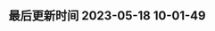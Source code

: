 <!--
 * @Description: 
 * @Author: panrui
 * @Date: 2023-04-25 08:57:17
 * @LastEditTime: 2023-05-18 10:06:19
 * @LastEditors: panrui
 * 不忘初心,不负梦想
-->

## 最后更新时间 2023-05-18 10-01-49